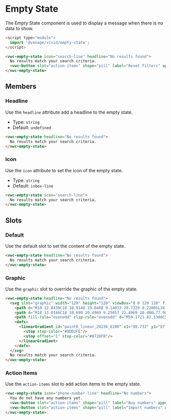 # Empty State

The Empty State component is used to display a message when there is no data to show.

```js
<script type="module">
  import '@vonage/vivid/empty-state';
</script>
```

```html preview
<vwc-empty-state icon="search-line" headline="No results found">
  No results match your search criteria.
  <vwc-button slot="action-items" shape="pill" label="Reset filters" appearance="outlined"></vwc-button>
</vwc-empty-state>
```

## Members

### Headline

Use the `headline` attribute add a headline to the empty state.

- Type: `string`
- Default: `undefined`

```html preview
<vwc-empty-state headline="No results found">
  No results match your search criteria.
</vwc-empty-state>
```

### Icon

Use the `icon` attribute to set the icon of the empty state.

- Type: `string`
- Default: `inbox-line`

```html preview
<vwc-empty-state icon="search-line">
  No results match your search criteria.
</vwc-empty-state>
```

## Slots

### Default

Use the default slot to set the content of the empty state.

```html preview
<vwc-empty-state headline="No results found">
  No results match your search criteria.
</vwc-empty-state>
```

### Graphic

Use the `graphic` slot to override the graphic of the empty state.

```html preview
<vwc-empty-state headline="No results found">
  <svg slot="graphic" width="120" height="120" viewBox="0 0 120 120" fill="none" xmlns="http://www.w3.org/2000/svg">
    <path d="M18 12.8439C18 10.9148 19.0488 9.14033 20.7329 8.22005L34.0345 0.95148C35.645 -0.31716 37.5777 -0.31716 39.8325 0.95148L93.6251 30.1302C98.1346 32.6675 102 39.645 102 45.6711V104.346C102 108.152 100.546 110.184 98.4568 111.323L85.1139 119.267C83.5095 120.223 81.5211 120.245 79.8957 119.327L64.2609 110.49L35.0435 93.4917C18.6087 84.3854 18 82.5641 18 71.6365V12.8439Z" fill="url(#paint0_linear_24236_6100)"/>
    <path d="M18 13.0146C18 10.699 20.4969 9.25057 22.4969 10.406L77.9876 42.4627C81.7074 44.6116 84 48.5904 84 52.8972V116.985C84 119.301 81.5031 120.749 79.5031 119.594L24.0124 87.5373C20.2926 85.3884 18 81.4096 18 77.1028V13.0146Z" fill="#871EFF"/>
    <path fill-rule="evenodd" clip-rule="evenodd" d="M59.1721 82.1308C56.1289 83.4425 52.1663 83.0121 47.8266 80.5066C38.2026 74.9502 30.433 61.3295 30.433 50.1072C30.433 38.8849 38.2026 34.2358 47.8266 39.7922C57.4505 45.3486 65.2201 58.9693 65.2201 70.1915C65.2201 75.2682 63.6301 78.9998 60.9977 81.0499L70.2104 97.163C70.714 98.0438 70.708 98.99 70.197 99.2765C69.6861 99.563 68.8636 99.0812 68.36 98.2004L59.1721 82.1308ZM33.0311 51.6072C33.0311 42.0004 39.673 38.0847 47.8266 42.7922C55.9801 47.4996 62.622 59.0847 62.622 68.6915C62.622 73.4604 60.9853 76.8269 58.3395 78.4323C58.3237 78.4395 58.3081 78.4474 58.2928 78.456C58.2685 78.4696 58.2452 78.4848 58.2232 78.5014C55.5483 80.0553 51.8736 79.8432 47.8266 77.5066C39.673 72.7992 33.0311 61.214 33.0311 51.6072Z" fill="white"/>
    <defs>
      <linearGradient id="paint0_linear_24236_6100" x1="98.733" y1="87.2628" x2="21.0553" y2="87.2628" gradientUnits="userSpaceOnUse">
        <stop stop-color="#9DD2FE"/>
        <stop offset="1" stop-color="#8728FB"/>
      </linearGradient>
    </defs>
  </svg>
  No results match your search criteria.
</vwc-empty-state>
```

### Action Items

Use the `action-items` slot to add action items to the empty state.

```html preview
<vwc-empty-state icon="phone-number-line" headline="No numbers">
  You do not have any numbers yet.
  <vwc-button slot="action-items" shape="pill" label="Buy numbers" appearance="filled"></vwc-button>
  <vwc-button slot="action-items" shape="pill" label="Import numbers" appearance="outlined"></vwc-button>
</vwc-empty-state>
```
